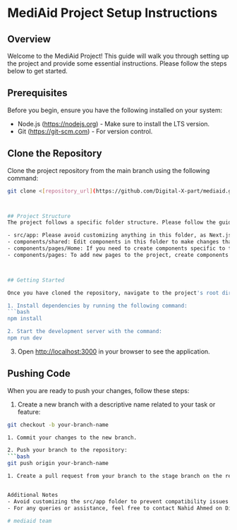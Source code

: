 # MediAid Project Setup Instructions

## Overview

Welcome to the MediAid Project! This guide will walk you through setting up the project and provide some essential instructions. Please follow the steps below to get started.

## Prerequisites

Before you begin, ensure you have the following installed on your system:

- Node.js (<https://nodejs.org>) - Make sure to install the LTS version.
- Git (<https://git-scm.com>) - For version control.

## Clone the Repository

Clone the project repository from the main branch using the following command:

```bash
git clone <[repository_url](https://github.com/Digital-X-part/mediaid.git)>



## Project Structure
The project follows a specific folder structure. Please follow the guidelines mentioned below to ensure smooth development.

- src/app: Please avoid customizing anything in this folder, as Next.js is sensitive to changes here. You can create new routes in this folder if needed.
- components/shared: Edit components in this folder to make changes that will be reflected across the application.
- components/pages/Home: If you need to create components specific to the Home page, create them in this folder.
- components/pages: To add new pages to the project, create components in this folder. Remember to set the routes within app/(main-layout) group.



## Getting Started

Once you have cloned the repository, navigate to the project's root directory and follow the steps below:

1. Install dependencies by running the following command:
```bash
npm install

2. Start the development server with the command:
npm run dev
```

3. Open [http://localhost:3000](http://localhost:3000) in your browser to see the application.

## Pushing Code

When you are ready to push your changes, follow these steps:

1. Create a new branch with a descriptive name related to your task or feature:

```bash
git checkout -b your-branch-name

1. Commit your changes to the new branch.

2. Push your branch to the repository:
```bash
git push origin your-branch-name

1. Create a pull request from your branch to the stage branch on the repository.


Additional Notes
- Avoid customizing the src/app folder to prevent compatibility issues with Next.js.
- For any queries or assistance, feel free to contact Nahid Ahmed on Discord or WhatsApp.

# mediaid team
